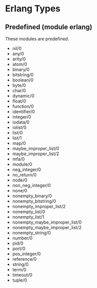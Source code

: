 # Erlang Types

## Predefined (module erlang)
These modules are predefined.

- nil/0
- any/0
- arity/0
- atom/0
- binary/0
- bitstring/0
- boolean/0
- byte/0
- char/0
- dynamic/0
- float/0
- function/0
- identifier/0
- integer/0
- iodata/0
- iolist/0
- list/0
- list/1
- map/0
- maybe_improper_list/0
- maybe_improper_list/2
- mfa/0
- module/0
- neg_integer/0
- no_return/0
- node/0
- non_neg_integer/0
- none/0
- nonempty_binary/0
- nonempty_bitstring/0
- nonempty_improper_list/2
- nonempty_list/0
- nonempty_list/1
- nonempty_maybe_improper_list/0
- nonempty_maybe_improper_list/2
- nonempty_string/0
- number/0
- pid/0
- port/0
- pos_integer/0
- reference/0
- string/0
- term/0
- timeout/0
- tuple/0